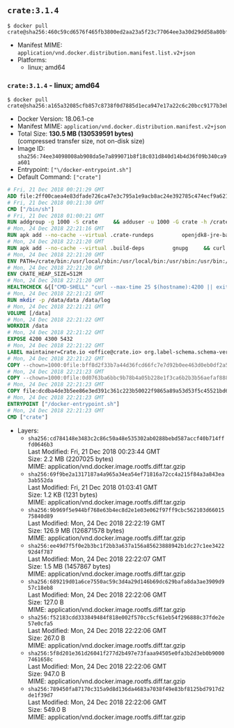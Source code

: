 ## `crate:3.1.4`

```console
$ docker pull crate@sha256:460c59cd6576f465fb3800ed2aa23a5f23c77064ee3a30d29dd58a80bfddf79d
```

-	Manifest MIME: `application/vnd.docker.distribution.manifest.list.v2+json`
-	Platforms:
	-	linux; amd64

### `crate:3.1.4` - linux; amd64

```console
$ docker pull crate@sha256:a165a32085cfb857c8738f0d7885d1eca947e17a22c6c20bcc9177b3ebad0066
```

-	Docker Version: 18.06.1-ce
-	Manifest MIME: `application/vnd.docker.distribution.manifest.v2+json`
-	Total Size: **130.5 MB (130539591 bytes)**  
	(compressed transfer size, not on-disk size)
-	Image ID: `sha256:74ee34098008ab908da5e7a899071b8f18c031d840d14b4d36f09b340ca9a601`
-	Entrypoint: `["\/docker-entrypoint.sh"]`
-	Default Command: `["crate"]`

```dockerfile
# Fri, 21 Dec 2018 00:21:29 GMT
ADD file:2ff00caea4e83dfade726ca47e3c795a1e9acb8ac24e392785c474ecf9a621f2 in / 
# Fri, 21 Dec 2018 00:21:30 GMT
CMD ["/bin/sh"]
# Fri, 21 Dec 2018 01:00:21 GMT
RUN addgroup -g 1000 -S crate     && adduser -u 1000 -G crate -h /crate -S crate
# Mon, 24 Dec 2018 22:21:16 GMT
RUN apk add --no-cache --virtual .crate-rundeps         openjdk8-jre-base         python3         openssl         curl         coreutils     && apk add --no-cache --virtual .build-deps         gnupg         tar     && curl -fSL -O https://cdn.crate.io/downloads/releases/crate-3.1.4.tar.gz     && curl -fSL -O https://cdn.crate.io/downloads/releases/crate-3.1.4.tar.gz.asc     && export GNUPGHOME="$(mktemp -d)"     && gpg --keyserver hkp://keyserver.ubuntu.com:80 --recv-keys 90C23FC6585BC0717F8FBFC37FAAE51A06F6EAEB     && gpg --batch --verify crate-3.1.4.tar.gz.asc crate-3.1.4.tar.gz     && rm -rf "$GNUPGHOME" crate-3.1.4.tar.gz.asc     && tar -xf crate-3.1.4.tar.gz -C /crate --strip-components=1     && rm crate-3.1.4.tar.gz     && ln -sf /usr/bin/python3 /usr/bin/python     && apk del .build-deps
# Mon, 24 Dec 2018 22:21:20 GMT
RUN apk add --no-cache --virtual .build-deps         gnupg     && curl -fSL -O https://cdn.crate.io/downloads/releases/crash_standalone_0.24.2    && curl -fSL -O https://cdn.crate.io/downloads/releases/crash_standalone_0.24.2.asc     && export GNUPGHOME="$(mktemp -d)"     && gpg --keyserver hkp://keyserver.ubuntu.com:80 --recv-keys 90C23FC6585BC0717F8FBFC37FAAE51A06F6EAEB     && gpg --batch --verify crash_standalone_0.24.2.asc crash_standalone_0.24.2     && rm -rf "$GNUPGHOME" crash_standalone_0.24.2.asc     && mv crash_standalone_0.24.2 /usr/local/bin/crash     && chmod +x /usr/local/bin/crash     && apk del .build-deps
# Mon, 24 Dec 2018 22:21:20 GMT
ENV PATH=/crate/bin:/usr/local/sbin:/usr/local/bin:/usr/sbin:/usr/bin:/sbin:/bin
# Mon, 24 Dec 2018 22:21:20 GMT
ENV CRATE_HEAP_SIZE=512M
# Mon, 24 Dec 2018 22:21:20 GMT
HEALTHCHECK &{["CMD-SHELL" "curl --max-time 25 $(hostname):4200 || exit 1"] "30s" "30s" "0s" '\x00'}
# Mon, 24 Dec 2018 22:21:21 GMT
RUN mkdir -p /data/data /data/log
# Mon, 24 Dec 2018 22:21:21 GMT
VOLUME [/data]
# Mon, 24 Dec 2018 22:21:22 GMT
WORKDIR /data
# Mon, 24 Dec 2018 22:21:22 GMT
EXPOSE 4200 4300 5432
# Mon, 24 Dec 2018 22:21:22 GMT
LABEL maintainer=Crate.io <office@crate.io> org.label-schema.schema-version=1.0 org.label-schema.build-date=2018-12-19T12:39:46.068316553+00:00 org.label-schema.name=crate org.label-schema.description=CrateDB is a distributed SQL database handles massive amounts of machine data in real-time. org.label-schema.url=https://crate.io/products/cratedb/ org.label-schema.vcs-url=https://github.com/crate/docker-crate org.label-schema.vendor=Crate.io org.label-schema.version=3.1.4
# Mon, 24 Dec 2018 22:21:22 GMT
COPY --chown=1000:0file:bff8d2f33b7a44d36fcd66fc7e7d92b0ee463d0eb0df2a56e42511d4f1b3e9b2 in /crate/config/crate.yml 
# Mon, 24 Dec 2018 22:21:23 GMT
COPY --chown=1000:0file:0d0763ba6bbc9b78b4a05b228e1f3ca6b2b3b56aefaf888ab848f021062291d1 in /crate/config/log4j2.properties 
# Mon, 24 Dec 2018 22:21:23 GMT
COPY file:dcdba4de3b5ee86e3ed391c361c223b50022f9865a89a53d53f5c45521bd6989 in / 
# Mon, 24 Dec 2018 22:21:23 GMT
ENTRYPOINT ["/docker-entrypoint.sh"]
# Mon, 24 Dec 2018 22:21:23 GMT
CMD ["crate"]
```

-	Layers:
	-	`sha256:cd784148e3483c2c86c50a48e535302ab0288bebd587accf40b714fffd0646b3`  
		Last Modified: Fri, 21 Dec 2018 00:23:44 GMT  
		Size: 2.2 MB (2207025 bytes)  
		MIME: application/vnd.docker.image.rootfs.diff.tar.gzip
	-	`sha256:69f9be2a1317187a4a965a34ea54ef71816a72cc4a215f84a3a843ea3ab552da`  
		Last Modified: Fri, 21 Dec 2018 01:03:41 GMT  
		Size: 1.2 KB (1231 bytes)  
		MIME: application/vnd.docker.image.rootfs.diff.tar.gzip
	-	`sha256:9b969f5e944bf768e63b4ec8d2e1e03e062f97ff9cbc562103d6601575840d89`  
		Last Modified: Mon, 24 Dec 2018 22:22:19 GMT  
		Size: 126.9 MB (126871578 bytes)  
		MIME: application/vnd.docker.image.rootfs.diff.tar.gzip
	-	`sha256:ee49d7f5f0e2b3bc1f2bb3a637a156a85623888942b1dc27c1ee342292d4f787`  
		Last Modified: Mon, 24 Dec 2018 22:22:07 GMT  
		Size: 1.5 MB (1457867 bytes)  
		MIME: application/vnd.docker.image.rootfs.diff.tar.gzip
	-	`sha256:689219d01a6ce7550ac59c3d4a29d146b69dc629bafa8da3ae3909d957c18eb8`  
		Last Modified: Mon, 24 Dec 2018 22:22:06 GMT  
		Size: 127.0 B  
		MIME: application/vnd.docker.image.rootfs.diff.tar.gzip
	-	`sha256:f52183cdd333849484f818e002f570cc5cf61eb54f296888c37fde2e57e0cfa5`  
		Last Modified: Mon, 24 Dec 2018 22:22:06 GMT  
		Size: 267.0 B  
		MIME: application/vnd.docker.image.rootfs.diff.tar.gzip
	-	`sha256:5f8d201e361d26041f277d2b497e73faaa94505e0fa3b2d3eb0b90007461658c`  
		Last Modified: Mon, 24 Dec 2018 22:22:06 GMT  
		Size: 947.0 B  
		MIME: application/vnd.docker.image.rootfs.diff.tar.gzip
	-	`sha256:789450fa87170c315a9d8d136da4683a7038f49e83bf8125bd7917d2de1f39d7`  
		Last Modified: Mon, 24 Dec 2018 22:22:06 GMT  
		Size: 549.0 B  
		MIME: application/vnd.docker.image.rootfs.diff.tar.gzip
